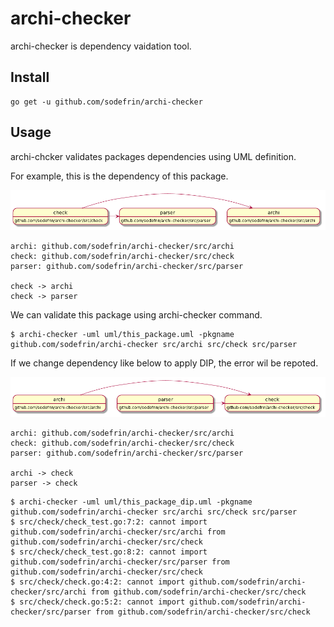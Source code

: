 # archi-checker

archi-checker is dependency vaidation tool. 

## Install

```
go get -u github.com/sodefrin/archi-checker
```

## Usage

archi-chcker validates packages dependencies using UML definition.

For example, this is the dependency of this package.

![normaql-archi](./uml/normal_archi.png)

```
archi: github.com/sodefrin/archi-checker/src/archi
check: github.com/sodefrin/archi-checker/src/check
parser: github.com/sodefrin/archi-checker/src/parser

check -> archi
check -> parser
```

We can validate this package using archi-checker command.

```
$ archi-checker -uml uml/this_package.uml -pkgname github.com/sodefrin/archi-checker src/archi src/check src/parser  
```

If we change dependency like below to apply DIP, the error wil be repoted.

![dip-archi](./uml/dip_archi.png)

```
archi: github.com/sodefrin/archi-checker/src/archi
check: github.com/sodefrin/archi-checker/src/check
parser: github.com/sodefrin/archi-checker/src/parser

archi -> check
parser -> check
```

```
$ archi-checker -uml uml/this_package_dip.uml -pkgname github.com/sodefrin/archi-checker src/archi src/check src/parser  
$ src/check/check_test.go:7:2: cannot import github.com/sodefrin/archi-checker/src/archi from github.com/sodefrin/archi-checker/src/check
$ src/check/check_test.go:8:2: cannot import github.com/sodefrin/archi-checker/src/parser from github.com/sodefrin/archi-checker/src/check
$ src/check/check.go:4:2: cannot import github.com/sodefrin/archi-checker/src/archi from github.com/sodefrin/archi-checker/src/check
$ src/check/check.go:5:2: cannot import github.com/sodefrin/archi-checker/src/parser from github.com/sodefrin/archi-checker/src/check
```
